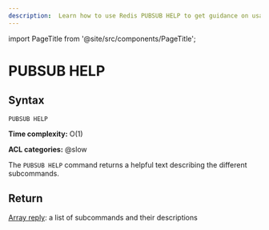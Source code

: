 ```yaml
---
description:  Learn how to use Redis PUBSUB HELP to get guidance on usage details of the PUBSUB command in your Redis messaging setup.
---
```

import PageTitle from '@site/src/components/PageTitle';

# PUBSUB HELP

<PageTitle title="Redis PUBSUB HELP Command (Documentation) | Dragonfly" />

## Syntax

    PUBSUB HELP 

**Time complexity:** O(1)

**ACL categories:** @slow

The `PUBSUB HELP` command returns a helpful text describing the different subcommands.

## Return

[Array reply](https://redis.io/docs/reference/protocol-spec/#arrays): a list of subcommands and their descriptions

